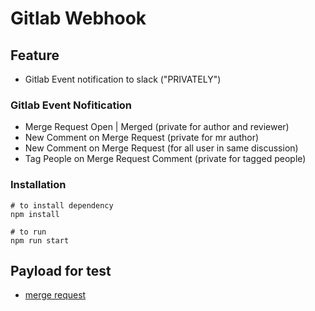 # Gitlab Webhook 

## Feature
- Gitlab Event notification to slack ("PRIVATELY")

### Gitlab Event Nofitication
- Merge Request Open | Merged (private for author and reviewer)
- New Comment on Merge Request (private for mr author)
- New Comment on Merge Request (for all user in same discussion)
- Tag People on Merge Request Comment (private for tagged people)

### Installation
```
# to install dependency
npm install

# to run
npm run start
```

## Payload for test
- [merge request](https://docs.gitlab.com/ee/user/project/integrations/webhooks.html#merge-request-events)